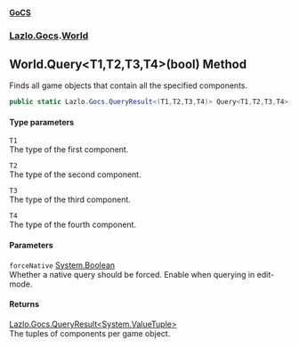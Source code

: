 #### [GoCS](./index.md 'index')
### [Lazlo.Gocs](./Lazlo-Gocs.md 'Lazlo.Gocs').[World](./Lazlo-Gocs-World.md 'Lazlo.Gocs.World')
## World.Query&lt;T1,T2,T3,T4&gt;(bool) Method
Finds all game objects that contain all the specified components.  
```C#
public static Lazlo.Gocs.QueryResult<(T1,T2,T3,T4)> Query<T1,T2,T3,T4>(bool forceNative=false);
```
#### Type parameters
<a name='Lazlo-Gocs-World-Query-T1_T2_T3_T4-(bool)-T1'></a>
`T1`  
The type of the first component.  
  
<a name='Lazlo-Gocs-World-Query-T1_T2_T3_T4-(bool)-T2'></a>
`T2`  
The type of the second component.  
  
<a name='Lazlo-Gocs-World-Query-T1_T2_T3_T4-(bool)-T3'></a>
`T3`  
The type of the third component.  
  
<a name='Lazlo-Gocs-World-Query-T1_T2_T3_T4-(bool)-T4'></a>
`T4`  
The type of the fourth component.  
  
#### Parameters
<a name='Lazlo-Gocs-World-Query-T1_T2_T3_T4-(bool)-forceNative'></a>
`forceNative` [System.Boolean](https://docs.microsoft.com/en-us/dotnet/api/System.Boolean 'System.Boolean')  
Whether a native query should be forced. Enable when querying in edit-mode.  
  
#### Returns
[Lazlo.Gocs.QueryResult&lt;](./Lazlo-Gocs-QueryResult-T-.md 'Lazlo.Gocs.QueryResult&lt;T&gt;')[System.ValueTuple](https://docs.microsoft.com/en-us/dotnet/api/System.ValueTuple 'System.ValueTuple')[&gt;](./Lazlo-Gocs-QueryResult-T-.md 'Lazlo.Gocs.QueryResult&lt;T&gt;')  
The tuples of components per game object.  
